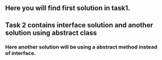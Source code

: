 ## Here you will find first solution in task1.
## Task 2 contains interface solution and another solution using abstract class
### Here another solution will be using a abstract method instead of interface. 
